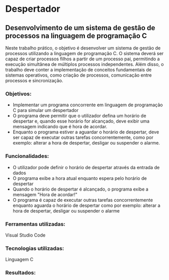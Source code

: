 # Despertador
## Desenvolvimento de um sistema de gestão de processos na linguagem de programação C

Neste trabalho prático, o objetivo é desenvolver um sistema de gestão de processos utilizando a linguagem de programação C. O sistema deverá ser capaz de criar processos filhos a partir de um processo pai, permitindo a execução simultânea de múltiplos processos independentes. Além disso, o trabalho deve conter a implementação de conceitos fundamentais de sistemas operativos, como criação de processos, comunicação entre processos e sincronização.

### Objetivos:
- Implementar um programa concorrente em linguagem de programação C para simular um despertador
- O programa deve permitir que o utilizador defina um horário de despertar e, quando esse horário for alcançado, deve exibir uma mensagem indicando que é hora de acordar.
- Enquanto o programa estiver a aguardar o horário de despertar, deve ser capaz de executar outras tarefas concorrentemente, como por exemplo: alterar a hora de despertar, desligar ou suspender o alarme.

### Funcionalidades:
- O utilizador pode definir o horário de despertar através da entrada de dados
- O programa exibe a hora atual enquanto espera pelo horário de despertar
- Quando o horário de despertar é alcançado, o programa exibe a mensagem "Hora de acordar!"
- O programa é capaz de executar outras tarefas concorrentemente enquanto aguarda o horário de despertar como por exemplo: alterar a hora de despertar, desligar ou suspender o alarme

### Ferramentas utilizadas:
Visual Studio Code

### Tecnologias utilizadas:
Linguagem C

### Resultados:
